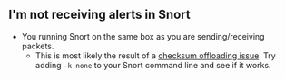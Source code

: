 ## I'm not receiving alerts in Snort ##

*  You running Snort on the same box as you are sending/receiving packets.
    *  This is most likely the result of a [checksum offloading issue](http://www.wireshark.org/docs/wsug_html_chunked/ChAdvChecksums.html). Try adding `-k none` to your Snort command line and see if it works. 